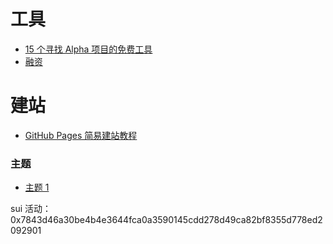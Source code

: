 # 工具

- [15 个寻找 Alpha 项目的免费工具](https://twitter.com/Defilaocunzhang/status/1647418812105637889)
- [融资](https://www.rootdata.com/zh/Fundraising)

# 建站

- [GitHub Pages 简易建站教程](https://thesocialnetworkinbox.github.io/Tutorial)

### 主题

- [主题 1](http://jekyllthemes.org/themes/what-a-theme/)

sui 活动：0x7843d46a30be4b4e3644fca0a3590145cdd278d49ca82bf8355d778ed2092901
